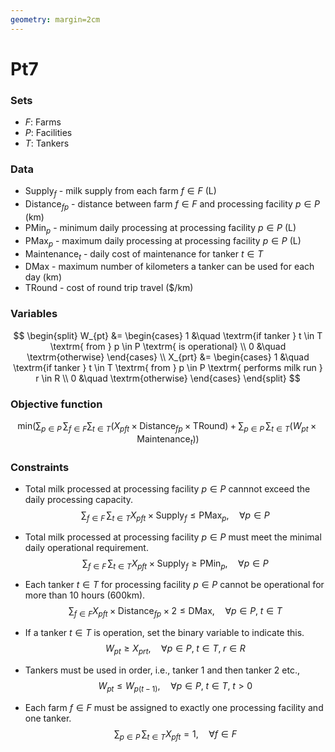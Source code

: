 ```yaml
---
geometry: margin=2cm
---
```

# Pt7

### Sets
- $F:$ Farms
- $P:$ Facilities
- $T:$ Tankers

### Data
- $\textrm{Supply}_{f}$ - milk supply from each farm $f \in F$ (L)
- $\textrm{Distance}_{fp}$ - distance between farm $f \in F$ and processing facility $p \in P$ (km) 
- $\textrm{PMin}_{p}$ - minimum daily processing at processing facility $p \in P$ (L)
- $\textrm{PMax}_{p}$ - maximum daily processing at processing facility $p \in P$ (L)
- $\textrm{Maintenance}_{t}$ - daily cost of maintenance for tanker $t \in T$
- $\textrm{DMax}$ - maximum number of kilometers a tanker can be used for each day (km)
- $\textrm{TRound}$ - cost of round trip travel ($/km)

### Variables
$$
\begin{split}
W_{pt}  &= \begin{cases} 1 &\quad \textrm{if tanker } t \in T \textrm{ from } p \in P \textrm{ is operational} \\ 0 &\quad \textrm{otherwise} \end{cases} \\
X_{prt} &= \begin{cases} 1 &\quad \textrm{if tanker } t \in T \textrm{ from } p \in P \textrm{ performs milk run } r \in R \\ 0 &\quad \textrm{otherwise} \end{cases}
\end{split}
$$

### Objective function
$$\textrm{min} \Big(\sum_{p \in P} \, \sum_{f \in F} \sum_{t \in T}  \big( X_{pft} \times \textrm{Distance}_{fp} \times \textrm{TRound} \big) + \sum_{p \in P} \, \sum_{t \in T} \big( W_{pt} \times \textrm{Maintenance}_{t} \big) \Big)$$

### Constraints
- Total milk processed at processing facility $p \in P$ cannnot exceed the daily processing capacity.
$$\sum_{f \in F} \, \sum_{t \in T} X_{pft} \times \textrm{Supply}_{f} \leq \textrm{PMax}_{p}, \quad \forall p \in P$$

- Total milk processed at processing facility $p \in P$ must meet the minimal daily operational requirement. 
$$\sum_{f \in F} \, \sum_{t \in T} X_{pft} \times \textrm{Supply}_{f} \geq \textrm{PMin}_{p}, \quad \forall p \in P$$

- Each tanker $t \in T$ for processing facility $p \in P$ cannot be operational for more than $10$ hours ($600$km). 
$$\sum_{f \in F} X_{pft} \times \textrm{Distance}_{fp} \times 2 \leq \textrm{DMax}, \quad \forall p \in P, \; t \in T$$

- If a tanker $t \in T$ is operation, set the binary variable to indicate this. 
$$W_{pt} \geq X_{prt}, \quad \forall p \in P, \; t \in T, \; r \in R$$

- Tankers must be used in order, i.e., tanker 1 and then tanker 2 etc., 
$$W_{pt} \leq W_{p(t-1)}, \quad \forall p \in P, \; t \in T, \; t > 0$$

- Each farm $f \in F$ must be assigned to exactly one processing facility and one tanker. 
$$\sum_{p \in P} \, \sum_{t \in T} X_{pft} = 1, \quad \forall f \in F$$

